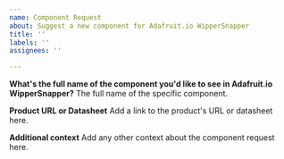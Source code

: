 ```yaml
---
name: Component Request
about: Suggest a new component for Adafruit.io WipperSnapper
title: ''
labels: ''
assignees: ''

---
```


**What's the full name of the component you'd like to see in Adafruit.io WipperSnapper?**
The full name of the specific component.

**Product URL or Datasheet**
Add a link to the product's URL or datasheet here.

**Additional context**
Add any other context about the component request here.
